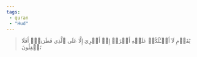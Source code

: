 ```yaml
---
tags: 
 - quran 
 - "Hud"
---
```


> يَٰقَوۡمِ لَآ أَسۡـَٔلُكُمۡ عَلَيۡهِ أَجۡرًاۖ إِنۡ أَجۡرِيَ إِلَّا عَلَى ٱلَّذِي فَطَرَنِيٓۚ أَفَلَا تَعۡقِلُونَ
